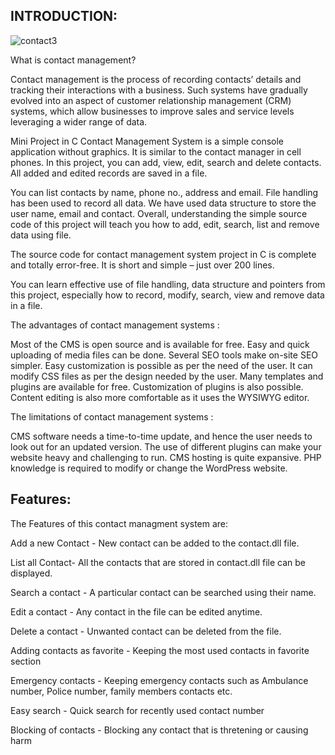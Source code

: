 ## INTRODUCTION:
![contact3](https://user-images.githubusercontent.com/80455876/130133377-f7f14fff-e410-4ac4-ba91-2d473e90af5e.jpg)

What is contact management?
 
Contact management is the process of recording contacts’ details and tracking their interactions with a business. Such systems have gradually evolved into an aspect of customer relationship management (CRM) systems, which allow businesses to improve sales and service levels leveraging a wider range of data.

Mini Project in C Contact Management System is a simple console application without graphics. It is similar to the contact manager in cell phones. In this  project, you can add, view, edit, search and delete contacts. All added and edited records are saved in a file.

You can list contacts by name, phone no., address and email. File handling has been used to record all data. We have used data structure to store the user name, email and contact. Overall, understanding the simple source code of this project will teach you how to add, edit, search, list and remove data using file.

The source code for contact management system project in C is complete and totally error-free. It is short and simple – just over 200 lines.

You can learn effective use of file handling, data structure and pointers from this project, especially how to record, modify, search, view and remove data in a file.

The advantages of contact management systems :

Most of the CMS is open source and is available for free.
Easy and quick uploading of media files can be done.
Several SEO tools make on-site SEO simpler.
Easy customization is possible as per the need of the user.
It can modify CSS files as per the design needed by the user.
Many templates and plugins are available for free. Customization of plugins is also possible.
Content editing is also more comfortable as it uses the WYSIWYG editor.

The limitations of contact management systems :

CMS software needs a time-to-time update, and hence the user needs to look out for an updated version.
The use of different plugins can make your website heavy and challenging to run.
CMS hosting is quite expansive.
PHP knowledge is required to modify or change the WordPress website.

## Features:

The Features of this contact managment system are:

Add a new Contact - New contact can be added to the contact.dll file.

List all Contact- All the contacts that are stored in contact.dll file can be displayed.

Search a contact - A particular contact can be searched using their name.

Edit a contact - Any contact in the file can be edited anytime.

Delete a contact - Unwanted contact can be deleted from the file.

Adding contacts as favorite - Keeping the most used contacts in favorite section

Emergency contacts - Keeping emergency contacts such as Ambulance number, Police number, family members contacts etc.

Easy search - Quick search for recently used contact number

Blocking of contacts - Blocking any contact that is thretening or causing harm


